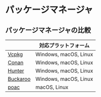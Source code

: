 # パッケージマネージャ

## パッケージマネージャの比較

|                                              | 対応プラットフォーム    |
| -------------------------------------------- | --------------------- |
| [Vcpkg](https://github.com/Microsoft/vcpkg)  | Windows, macOS, Linux |
| [Conan](https://conan.io)                    | Windows, macOS, Linux |
| [Hunter](https://docs.hunter.sh/)            | Windows, macOS, Linux |
| [Buckaroo](https://buckaroo.pm)              | Windows, macOS, Linux |
| [poac](https://poac.pm/)                     | macOS, Linux          |

<!-- sorted by github popularity -->
<!-- どのような情報を列として追加すれば有益？ -->

<!--
## それぞれの特徴

### Vcpkg
説明文

#### 長所

#### 短所


### Conan
説明文

#### 長所

#### 短所



### Hunter
説明文

#### 長所

#### 短所


### Buckaroo
説明文

#### 長所

#### 短所


### poac
説明文

#### 長所

#### 短所


-->
